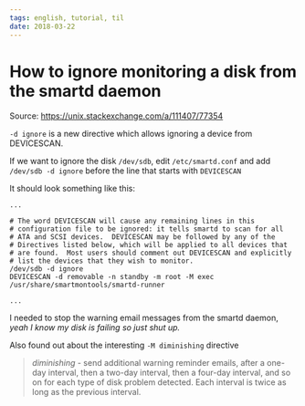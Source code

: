 ```yaml
---
tags: english, tutorial, til
date: 2018-03-22
---
```


# How to ignore monitoring a disk from the smartd daemon

Source: https://unix.stackexchange.com/a/111407/77354

`-d ignore` is a new directive which allows ignoring a device from DEVICESCAN.

If we want to ignore the disk `/dev/sdb`, edit `/etc/smartd.conf` and add `/dev/sdb -d ignore` before the line that starts with `DEVICESCAN`

It should look something like this:

```
...

# The word DEVICESCAN will cause any remaining lines in this
# configuration file to be ignored: it tells smartd to scan for all
# ATA and SCSI devices.  DEVICESCAN may be followed by any of the
# Directives listed below, which will be applied to all devices that
# are found.  Most users should comment out DEVICESCAN and explicitly
# list the devices that they wish to monitor.
/dev/sdb -d ignore
DEVICESCAN -d removable -n standby -m root -M exec /usr/share/smartmontools/smartd-runner

...
```

I needed to stop the warning email messages from the smartd daemon, *yeah I know my disk is failing so just shut up.*

Also found out about the interesting `-M diminishing` directive

> *diminishing* - send additional warning reminder emails, after a one-day interval, then a two-day interval, then a four-day interval, and so on for each type of disk problem detected. Each interval is twice as long as the previous interval.
